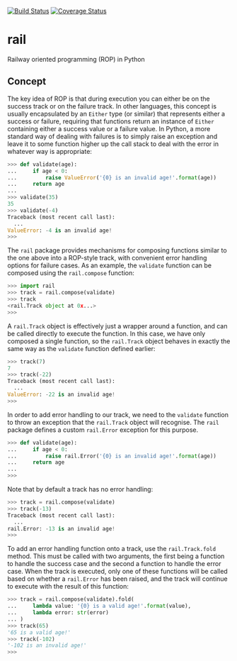 [![Build Status](https://travis-ci.org/rob-earwaker/rail.svg?branch=master)](https://travis-ci.org/rob-earwaker/rail)
[![Coverage Status](https://coveralls.io/repos/github/rob-earwaker/rail/badge.svg?branch=master)](https://coveralls.io/github/rob-earwaker/rail?branch=master)

# rail
Railway oriented programming (ROP) in Python

## Concept
The key idea of ROP is that during execution you can either be on the success track or on the failure track. In other languages, this concept is usually encapsulated by an `Either` type (or similar) that represents either a success or failure, requiring that functions return an instance of `Either` containing either a success value or a failure value. In Python, a more standard way of dealing with failures is to simply raise an exception and leave it to some function higher up the call stack to deal with the error in whatever way is appropriate:

```python
>>> def validate(age):
...     if age < 0:
...         raise ValueError('{0} is an invalid age!'.format(age))
...     return age
...
>>> validate(35)
35
>>> validate(-4)
Traceback (most recent call last):
  ...
ValueError: -4 is an invalid age!
>>>
```

The `rail` package provides mechanisms for composing functions similar to the one above into a ROP-style track, with convenient error handling options for failure cases. As an example, the `validate` function can be composed using the `rail.compose` function:

```python
>>> import rail
>>> track = rail.compose(validate)
>>> track
<rail.Track object at 0x...>
>>>
```

A `rail.Track` object is effectively just a wrapper around a function, and can be called directly to execute the function. In this case, we have only composed a single function, so the `rail.Track` object behaves in exactly the same way as the `validate` function defined earlier:

```python
>>> track(7)
7
>>> track(-22)
Traceback (most recent call last):
  ...
ValueError: -22 is an invalid age!
>>>
```

In order to add error handling to our track, we need to the `validate` function to throw an exception that the `rail.Track` object will recognise. The `rail` package defines a custom `rail.Error` exception for this purpose.

```python
>>> def validate(age):
...     if age < 0:
...         raise rail.Error('{0} is an invalid age!'.format(age))
...     return age
...
>>>
```

Note that by default a track has no error handling:

```python
>>> track = rail.compose(validate)
>>> track(-13)
Traceback (most recent call last):
  ...
rail.Error: -13 is an invalid age!
>>>
```

To add an error handling function onto a track, use the `rail.Track.fold` method. This must be called with two arguments, the first being a function to handle the success case and the second a function to handle the error case. When the track is executed, only one of these functions will be called based on whether a `rail.Error` has been raised, and the track will continue to execute with the result of this function:

```python
>>> track = rail.compose(validate).fold(
...     lambda value: '{0} is a valid age!'.format(value),
...     lambda error: str(error)
... )
>>> track(65)
'65 is a valid age!'
>>> track(-102)
'-102 is an invalid age!'
>>>
```
